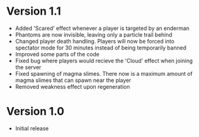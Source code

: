 # Version 1.1

- Added 'Scared' effect whenever a player is targeted by an enderman
- Phantoms are now invisible, leaving only a particle trail behind
- Changed player death handling. Players will now be forced into spectator mode for 30 minutes instead of being temporarily banned
- Improved some parts of the code
- Fixed bug where players would recieve the 'Cloud' effect when joining the server
- Fixed spawning of magma slimes. There now is a maximum amount of magma slimes that can spawn near the player
- Removed weakness effect upon regeneration

# Version 1.0

- Initial release
